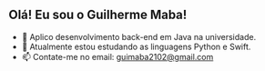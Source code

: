 ## Olá! Eu sou o Guilherme Maba!

- 🔭 Aplico desenvolvimento back-end em Java na universidade.
- 🌱 Atualmente estou estudando as linguagens Python e Swift.
- 📫 Contate-me no email: guimaba2102@gmail.com
